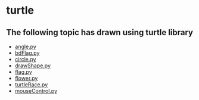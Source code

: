 # turtle
## The following topic has drawn using turtle library

* <a href="angle.py"> angle.py</a>
* <a href="bdFlag.py"> bdFlag.py</a>
* <a href="circle.py"> circle.py</a>
* <a href="drawShape.py"> drawShape.py </a>
* <a href="flag.py"> flag.py</a>
* <a href="flower.py"> flower.py </a>
* <a href="turtleRace.py"> turtleRace.py </a>
* <a href="mouseControl.py"> mouseControl.py</a>
